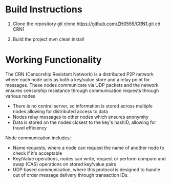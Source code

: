 Build Instructions
==================

1. Clone the repository
git clone https://github.com/ZH0555/CRN1.git
cd CRN1

2. Build the project
mvn clean install


Working Functionality
=====================

The CRN (Censorship Resistant Network) is a distributed P2P network where each node acts as both a key/value store and a relay point for messages. These nodes communicate via UDP packets and the network ensures censorship resistance through communication requests through various nodes

- There is no central server, so information is stored across multiple nodes allowing for distributed access to data
- Nodes relay messages to other nodes which ensures anonymity
- Data is stored on the nodes closest to the key's hashID, allowing for travel efficiency

Node communication includes:
- Name requests, where a node can request the name of another node to check if it's acceptable
- Key/Value operations, nodes can write, request or perform compare and swap (CAS) operations on stored key/value pairs
- UDP based communication, where this protocol is designed to handle out of order message delivery through transaction IDs.

